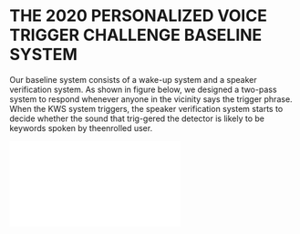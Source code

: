 # THE 2020 PERSONALIZED VOICE TRIGGER CHALLENGE BASELINE SYSTEM

Our baseline system consists of a wake-up system and a speaker verification system. As shown in figure below, we designed a two-pass system to respond whenever anyone in the vicinity says the trigger phrase. When the KWS system triggers, the speaker verification system starts to decide whether the sound that trig-gered the  detector is likely to be keywords spoken by theenrolled user. 

![alt text](./wake_sv.pdf)

